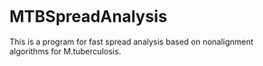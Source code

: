 # MTBSpreadAnalysis
This is a program for fast spread analysis based on nonalignment algorithms for M.tuberculosis.
